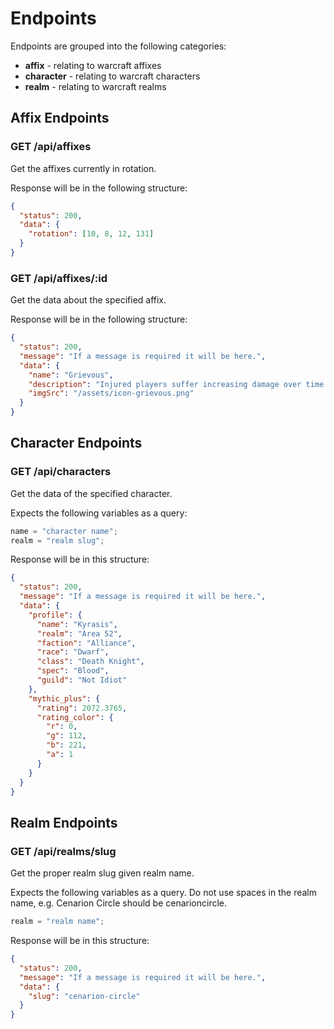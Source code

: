 # Endpoints

Endpoints are grouped into the following categories:

- **affix** - relating to warcraft affixes
- **character** - relating to warcraft characters
- **realm** - relating to warcraft realms

## Affix Endpoints

### GET /api/affixes

Get the affixes currently in rotation.

Response will be in the following structure:

```json
{
  "status": 200,
  "data": {
    "rotation": [10, 8, 12, 131]
  }
}
```

### GET /api/affixes/:id

Get the data about the specified affix.

Response will be in the following structure:

```json
{
  "status": 200,
  "message": "If a message is required it will be here.",
  "data": {
    "name": "Grievous",
    "description": "Injured players suffer increasing damage over time until healed.",
    "imgSrc": "/assets/icon-grievous.png"
  }
}
```

## Character Endpoints

### GET /api/characters

Get the data of the specified character.

Expects the following variables as a query:

```js
name = "character name";
realm = "realm slug";
```

Response will be in this structure:

```json
{
  "status": 200,
  "message": "If a message is required it will be here.",
  "data": {
    "profile": {
      "name": "Kyrasis",
      "realm": "Area 52",
      "faction": "Alliance",
      "race": "Dwarf",
      "class": "Death Knight",
      "spec": "Blood",
      "guild": "Not Idiot"
    },
    "mythic_plus": {
      "rating": 2072.3765,
      "rating_color": {
        "r": 0,
        "g": 112,
        "b": 221,
        "a": 1
      }
    }
  }
}
```

## Realm Endpoints

### GET /api/realms/slug

Get the proper realm slug given realm name.

Expects the following variables as a query. Do not use spaces in the realm name, e.g. Cenarion Circle should be cenarioncircle.

```js
realm = "realm name";
```

Response will be in this structure:

```json
{
  "status": 200,
  "message": "If a message is required it will be here.",
  "data": {
    "slug": "cenarion-circle"
  }
}
```
